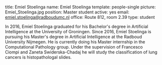 title: Emiel Stoelinga
name: Emiel Stoelinga
template: people-single
picture: Emiel_Stoelinga.jpg
position: Master student
active: yes
email: emiel.stoelinga@radboudumc.nl
office: Route 812, room 2.39
type: student

In 2016, Emiel Stoelinga graduated for his Bachelor's degree in Artificial Intelligence at the University of Groningen. Since 2016, Emiel Stoelinga is pursuing his Master's degree in Artificial Intelligence at the Radboud University Nijmegen. He is currently doing his Master internship in the Computational Pathology group. Under the supervision of Francesco Ciompi and Zaneta Swiderska-Chadaj he will study the classification of lung cancers is histopathologal slides.

